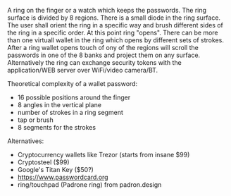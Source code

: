 A ring on the finger or a watch which keeps the passwords. The ring surface is divided by 8 regions. There is a small diode 
in the ring surface. The user shall orient the ring in a specific way and brush different sides of the ring 
in a specific order. At this point ring "opens". There can be more than one virtuall wallet in the ring which opens 
by different 
sets of strokes. After a ring wallet opens touch of ony of the regions will scroll the passwords in 
one of the 8 banks and project them on any surface. Alternatively the ring can exchange security tokens with the application/WEB server over WiFi/video camera/BT.


Theoretical complexity of a wallet password:

*  16 possible positions around the finger 
*  8 angles in the vertical plane 
*  number of strokes in a ring segment
*  tap or brush
*  8 segments for the strokes


Alternatives:

*  Cryptocurrency wallets like Trezor (starts from insane $99)
*  Cryptosteel ($99)
* Google's  Titan Key ($50?)
* https://www.passwordcard.org
* ring/touchpad (Padrone ring) from padron.design 
